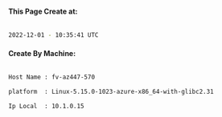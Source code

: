 
   
#### This Page Create at:

```bash

2022-12-01 - 10:35:41 UTC

```

#### Create By Machine:

```bash

Host Name : fv-az447-570

platform  : Linux-5.15.0-1023-azure-x86_64-with-glibc2.31

Ip Local  : 10.1.0.15

```

